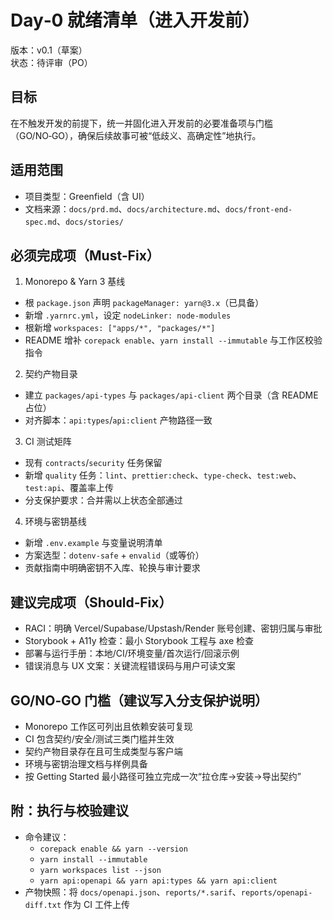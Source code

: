 # Day‑0 就绪清单（进入开发前）

版本：v0.1（草案）  
状态：待评审（PO）

## 目标
在不触发开发的前提下，统一并固化进入开发前的必要准备项与门槛（GO/NO‑GO），确保后续故事可被“低歧义、高确定性”地执行。

## 适用范围
- 项目类型：Greenfield（含 UI）
- 文档来源：`docs/prd.md`、`docs/architecture.md`、`docs/front-end-spec.md`、`docs/stories/`

## 必须完成项（Must‑Fix）

1) Monorepo & Yarn 3 基线
- 根 `package.json` 声明 `packageManager: yarn@3.x`（已具备）
- 新增 `.yarnrc.yml`，设定 `nodeLinker: node-modules`
- 根新增 `workspaces: ["apps/*", "packages/*"]`
- README 增补 `corepack enable`、`yarn install --immutable` 与工作区校验指令

2) 契约产物目录
- 建立 `packages/api-types` 与 `packages/api-client` 两个目录（含 README 占位）
- 对齐脚本：`api:types`/`api:client` 产物路径一致

3) CI 测试矩阵
- 现有 `contracts`/`security` 任务保留
- 新增 `quality` 任务：`lint`、`prettier:check`、`type-check`、`test:web`、`test:api`、覆盖率上传
- 分支保护要求：合并需以上状态全部通过

4) 环境与密钥基线
- 新增 `.env.example` 与变量说明清单
- 方案选型：`dotenv-safe` + `envalid`（或等价）
- 贡献指南中明确密钥不入库、轮换与审计要求

## 建议完成项（Should‑Fix）
- RACI：明确 Vercel/Supabase/Upstash/Render 账号创建、密钥归属与审批
- Storybook + A11y 检查：最小 Storybook 工程与 axe 检查
- 部署与运行手册：本地/CI/环境变量/首次运行/回滚示例
- 错误消息与 UX 文案：关键流程错误码与用户可读文案

## GO/NO‑GO 门槛（建议写入分支保护说明）
- Monorepo 工作区可列出且依赖安装可复现
- CI 包含契约/安全/测试三类门槛并生效
- 契约产物目录存在且可生成类型与客户端
- 环境与密钥治理文档与样例具备
- 按 Getting Started 最小路径可独立完成一次“拉仓库→安装→导出契约”

## 附：执行与校验建议
- 命令建议：
  - `corepack enable && yarn --version`
  - `yarn install --immutable`
  - `yarn workspaces list --json`
  - `yarn api:openapi && yarn api:types && yarn api:client`
- 产物快照：将 `docs/openapi.json`、`reports/*.sarif`、`reports/openapi-diff.txt` 作为 CI 工件上传

